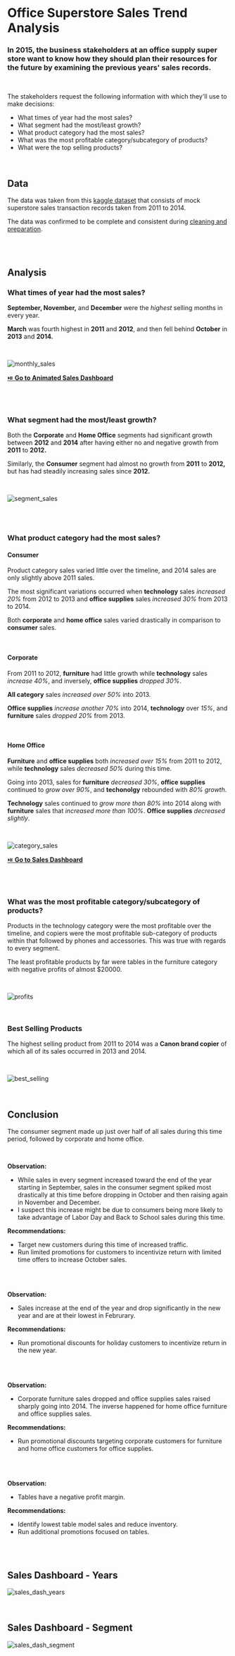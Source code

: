 # Office Superstore Sales Trend Analysis

### In 2015, the business stakeholders at an office supply super store want to know how they should plan their resources for the future by examining the previous years' sales records.

<br>

The stakeholders request the following information with which they'll use to make decisions:
* What times of year had the most sales?
* What segment had the most/least growth?
* What product category had the most sales?
* What was the most profitable category/subcategory of products?
* What were the top selling products?

<br>

## Data 
The data was taken from this [kaggle dataset](https://www.kaggle.com/datasets/ishanshrivastava28/superstore-sales) that consists of mock superstore sales transaction records taken from 2011 to 2014.

The data was confirmed to be complete and consistent during [cleaning and preparation](/superstore_sales/cleaning.md).

<br><br>

## Analysis
### What times of year had the most sales?

**September, November,** and **December** were the *highest* selling months in every year.  

**March** was fourth highest in **2011** and **2012**, and then fell behind **October** in **2013** and **2014.**

<br>

![monthly_sales](/superstore_sales/images/montly_sales.PNG)

[⏯️ **Go to Animated Sales Dashboard**](/superstore_sales/README.md#sales-dashboard---years)

<br><br>

### What segment had the most/least growth?

Both the **Corporate** and **Home Office** segments had significant growth between **2012** and **2014** after having either no and negative growth from **2011** to **2012.**  

Similarly, the **Consumer** segment had almost no growth from **2011** to **2012,** but has had steadily increasing sales since **2012.**

<br>

![segment_sales](/superstore_sales/images/segment_sales.PNG)

<br><br>

### What product category had the most sales?

#### Consumer
Product category sales varied little over the timeline, and 2014 sales are only slightly above 2011 sales.  

The most significant variations occurred when **technology** sales *increased 20%* from 2012 to 2013 and **office supplies** sales *increased 30%* from 2013 to 2014.

Both **corporate** and **home office** sales varied drastically in comparison to **consumer** sales.

<br>

#### Corporate
From 2011 to 2012, **furniture** had little growth while **technology** sales *increase 40%*, and inversely, **office supplies** *dropped 30%*. 

**All category** sales *increased over 50%* into 2013.  

**Office supplies** *increase another 70%* into 2014, **technology** over *15%*, and **furniture** sales *dropped 20%* from 2013.

<br>

#### Home Office
**Furniture** and **office supplies** both *increased over 15%* from 2011 to 2012, while **technology** sales *decreased 50%* during this time.  

Going into 2013, sales for **furniture** *decreased 30%*, **office supplies** continued to *grow over 90%*, and **techonolgy** rebounded with *80% growth*.  

**Technology** sales continued to *grow more than 80%* into 2014 along with **furniture** sales that *increased more than 100%*. **Office supplies** *decreased slightly*.

<br>

![category_sales](/superstore_sales/images/category_sales.PNG)

 [⏯️ **Go to Sales Dashboard**](/superstore_sales/README.md#sales-dashboard---segment)

<br><br>

### What was the most profitable category/subcategory of products?
Products in the technology category were the most profitable over the timeline, and copiers were the most profitable sub-category of products within that followed by phones and accessories. This was true with regards to every segment.  

The least profitable products by far were tables in the furniture category with negative profits of almost $20000.

<br>

![profits](/superstore_sales/images/profits.PNG)

<br>

### Best Selling Products
The highest selling product from 2011 to 2014 was a **Canon brand copier** of which all of its sales occurred in 2013 and 2014.

<br>

![best_selling](/superstore_sales/images/best_selling.PNG)

<br>

## Conclusion
The consumer segment made up just over half of all sales during this time period, followed by corporate and home office.

<br>

**Observation:**  
* While sales in every segment increased toward the end of the year starting in September, sales in the consumer segment spiked most drastically at this time before dropping in October and then raising again in November and December.  
* I suspect this increase might be due to consumers being more likely to take advantage of Labor Day and Back to School sales during this time. 

**Recommendations:**  
* Target new customers during this time of increased traffic.
* Run limited promotions for customers to incentivize return with limited time offers to increase October sales.

<br><br>

**Observation:**  
* Sales increase at the end of the year and drop significantly in the new year and are at their lowest in Februrary.

**Recommendations:**  
* Run promotional discounts for holiday customers to incentivize return in the new year.

<br><br>

**Observation:**  
* Corporate furniture sales dropped and office supplies sales raised sharply going into 2014. The inverse happened for home office furniture and office supplies sales.

**Recommendations:**  
* Run promotional discounts targeting corporate customers for furniture and home office customers for office supplies.

<br><br>

**Observation:**  
* Tables have a negative profit margin.

**Recommendations:**  
* Identify lowest table model sales and reduce inventory.
* Run additional promotions focused on tables.


<br><br>

## Sales Dashboard - Years
![sales_dash_years](/superstore_sales/images/year_sales_dash.gif)

<br>

## Sales Dashboard - Segment
![sales_dash_segment](/superstore_sales/images/segment_sales_dah.gif)

